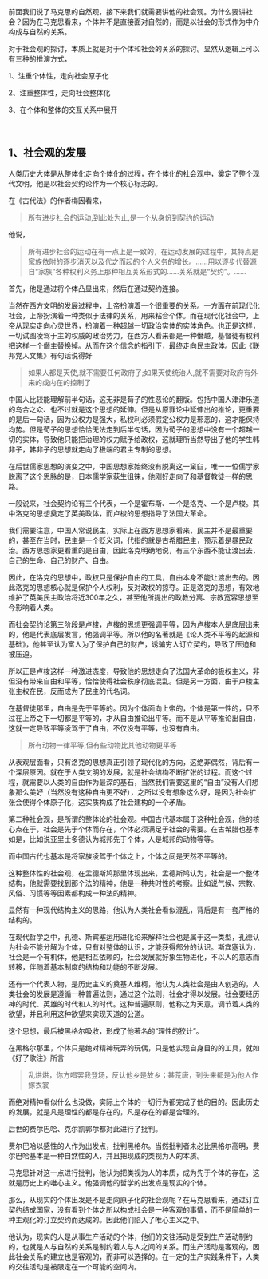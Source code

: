 <p>前面我们说了马克思的自然观，接下来我们就需要讲他的社会观。为什么要讲社会？因为在马克思看来，个体并不是直接面对自然的，而是以社会的形式作为中介构成与自然的关系。</p><p>对于社会观的探讨，本质上就是对于个体和社会的关系的探讨。显然从逻辑上可以有三种的推演方式，</p><p>1、注重个体性，走向社会原子化</p><p>2、注重整体性，走向社会整体化</p><p>3、在个体和整体的交互关系中展开</p><p><br></p><h2>1、社会观的发展</h2><p>人类历史大体是从整体化走向个体化的过程，在个体化的社会观中，奠定了整个现代文明，他是以社会契约论作为一个核心标志的。</p><p>在《古代法》的作者梅因看来，</p><blockquote>所有进步社会的运动,到此处为止,是一个从身份到契约的运动</blockquote><p>他说，</p><blockquote>所有进步社会的运动在有一点上是一致的，在运动发展的过程中，其特点是家族依附的逐步消灭以及代之而起的个人义务的增长。……用以逐步代替源自“家族”各种权利义务上那种相互关系形式的……关系就是“契约”。……</blockquote><p>首先，他是通过将个体凸显出来，然后在通过契约连接。</p><p>当然在西方文明的发展过程中，上帝扮演着一个很重要的关系。一方面在前现代化社会，上帝扮演着一种类似于法律的关系，用来粘合个体。而在现代化社会中，上帝从现实走向心灵世界，扮演着一种超越一切政治实体的实体角色。也正是这样，一切试图凌驾于主的权威的政治势力，在西方人看来都是一种僭越，基督徒有权利把这样一个僭主替换掉。从而在这个信念的指引下，最终走向民主政体。因此《联邦党人文集》有句话说得好</p><blockquote>如果人都是天使,就不需要任何政府了;如果天使统治人,就不需要对政府有外来的或内在的控制了</blockquote><p>中国人比较能理解前半句话，这无非是荀子的性恶论的翻版。包括中国人津津乐道的乌合之众、也不过就是这个思想的延伸。但是从原罪论中延伸出的推论，更重要的是后一句话，因为公权力是强大，私权利必须假定公权力是邪恶的，这才能保持均势。但是荀子的思想恰恰无法走到后半句话，因为荀子的思想中没有一个超越一切的实体，导致他只能把治理的权力赋予给政权，这就理所当然导出了他的学生韩非子，韩非子的思想就走向了极端的君主专制的思想。</p><p>在后世儒家思想的演变之中，中国思想家始终没有脱离这一窠臼，唯一一位儒学家脱离了这个思脉的是，日本儒学家荻生徂徕，他刚好走向了和基督教徒一样的思路。</p><p>一般说来，社会契约论有三个代表，一个是霍布斯、一个是洛克、一个是卢梭。其中洛克的思想奠定了英美政体，而卢梭的思想指导了法国大革命。</p><p>我们需要注意，中国人常说民主，实际上在西方思想家看来，民主并不是最重要的，甚至在当时，民主是一个贬义词，代指的就是古希腊民主，预示着是暴民政治。西方思想家更看重的是自由，因此洛克明确地说，有三个东西不能让渡出去，自己的生命、自己的财产、自由。</p><p>因此，在洛克的思想中，政权只是保护自由的工具，自由本身不能让渡出去的。因此洛克的思想核心就是保护个人权利，反对政权的掠夺。正是洛克的思想，有效地维护了英美民主政治将近300年之久，甚至他所提出的政教分离、宗教宽容思想至今影响着人类。</p><p>而社会契约论第三阶段是卢梭，卢梭的思想更强调平等，因为卢梭本人是底层出来的，他是代表底层发言，他强调平等。所以他的名著就是《论人类不平等的起源和基础》，他甚至认为富人为了保护自己的财产，诱骗穷人订立契约，导致了压迫和被压迫。</p><p>所以正是卢梭这样一种激进态度，导致他的思想走向了法国大革命的极权主义，非但没有带来自由和平等，恰恰使得社会秩序彻底混乱。但是另一方面，由于卢梭主张主权在民，反而成为了民主的代名词。</p><p>在基督徒那里，自由是先于平等的。因为个体面向上帝的，个体是第一性的，只不过在上帝之下一切都是平等的，才从自由推论出平等。而不是从平等推论出自由，这就一定导致平等凌驾于了自由，不仅没有平等，也没有自由。</p><blockquote>所有动物一律平等,但有些动物比其他动物更平等</blockquote><p>从表观层面看，只有洛克的思想真正引领了现代化的方向，这绝非偶然，背后有一个深层原因。就在于人类文明的发展，就是社会结构不断扩张的过程。而这个过程，就需要以人类的自由作为最深的基石，当然我们需要这里的“自由”没有人们想象那么美好（当然没有这种自由更不好），之所以没有想象这么好，是因为社会扩张会使得个体原子化，这实质构成了社会建构的一个矛盾。</p><p>第二种社会观，是所谓的整体论的社会观。中国古代基本属于这种社会观，他的核心点在于，社会是先于个体而存在，个体必须满足于社会的需要。在古希腊也基本如是，比如说亚里士多德认为城邦先于个体，人是城邦的动物等等。</p><p>而中国古代也基本是将家族凌驾于个体之上，个体之间是天然不平等的。</p><p>这种整体性的社会观，在孟德斯鸠那里体现出来，孟德斯鸠认为，社会是一个整体结构，他就需要找到那个法的精神，他是一种共时性的考察。比如说气候、宗教、风俗、习惯等等因素都构成一种法的精神。</p><p>显然有一种现代结构主义的思路，他认为人类社会看似混乱，背后是有一套严格的结构的。</p><p>在现代哲学之中，孔德、斯宾塞运用进化论来解释社会也是属于这一类型，孔德认为社会不能分解为个体，只有对整体的认识，才能获得部分的认识。斯宾塞认为，社会是一个有机体，他是相互依赖的，社会发展就好象生物进化，不以人的意志而转移，伴随着基本制度的结构和功能的不断发展。</p><p>还有一个代表人物，是历史主义的奠基人维柯，他认为人类社会是由人创造的，人类社会的发展是遵循一种普遍法则，通过这个法则，社会才得以发展。社会要经历神的时代、英雄的时代和人的时代。这种普遍原则，他称之为天意，调节着人类的欲望，并且利用这种欲望来实现天道的公道。</p><p>这个思想，最后被黑格尔吸收，形成了他著名的“理性的狡计”。</p><p>在黑格尔那里，个体只是绝对精神玩弄的玩偶，只是他实现自身目的的工具，就如《好了歌注》所言</p><blockquote>乱烘烘，你方唱罢我登场，反认他乡是故乡；甚荒唐，到头来都是为他人作嫁衣裳</blockquote><p>而绝对精神看似什么也没做，实际上个体的一切行为都完成了他的目的。因此历史的发展，就是凡是理性的都是存在的，凡是存在的都是合理的。</p><p>后世的费尔巴哈、克尔凯郭尔都对此进行了批判。</p><p>费尔巴哈以感性的人作为出发点，批判黑格尔。当然批判者未必比黑格尔高明，费尔巴哈基本是一种自然性的人，并且把现成的类视为人的本质。</p><p>马克思针对这一点进行批判，他认为把类视为人的本质，成为先于个体的存在，这就是历史上的唯心主义。他强调他的哲学的出发点是现实的个体。</p><p>那么，从现实的个体出发是不是走向原子化的社会观呢？在马克思看来，通过订立契约结成国家，没有看到个体之所以构成社会是一种客观的事情，而不是简单的一种主观化的订立契约而达成的。因此他们陷入了唯心主义之中。</p><p>他认为，现实的人是从事生产活动的个体，他们的交往活动是受到生产活动制约的，也就是人与自然的关系是制约着人与人之间的关系。而生产活动是客观的，因此社会关系的建立也是客观的，而非可以选择的。在一定的生产实践条件下，人类的交往活动是被限定在一个可能的空间内。</p><p></p><p></p>